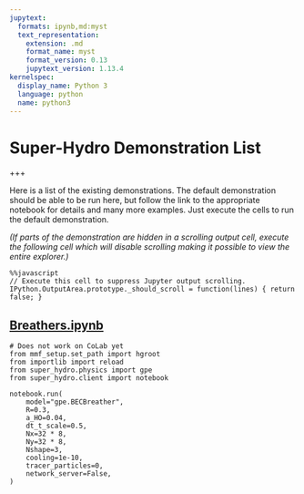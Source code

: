 ```yaml
---
jupytext:
  formats: ipynb,md:myst
  text_representation:
    extension: .md
    format_name: myst
    format_version: 0.13
    jupytext_version: 1.13.4
kernelspec:
  display_name: Python 3
  language: python
  name: python3
---
```


# Super-Hydro Demonstration List

+++

Here is a list of the existing demonstrations.  The default demonstration should be able to be run here, but follow the link to the appropriate notebook for details and many more examples.  Just execute the cells to run the default demonstration.

*(If parts of the demonstration are hidden in a scrolling output cell, execute the following cell which will disable scrolling making it possible to view the entire explorer.)*

```{code-cell} ipython3
%%javascript
// Execute this cell to suppress Jupyter output scrolling.
IPython.OutputArea.prototype._should_scroll = function(lines) { return false; }
```

## [Breathers.ipynb](Breathers.ipynb)

```{code-cell} ipython3
# Does not work on CoLab yet
from mmf_setup.set_path import hgroot
from importlib import reload
from super_hydro.physics import gpe
from super_hydro.client import notebook

notebook.run(
    model="gpe.BECBreather",
    R=0.3,
    a_HO=0.04,
    dt_t_scale=0.5,
    Nx=32 * 8,
    Ny=32 * 8,
    Nshape=3,
    cooling=1e-10,
    tracer_particles=0,
    network_server=False,
)
```

```{code-cell} ipython3

```
